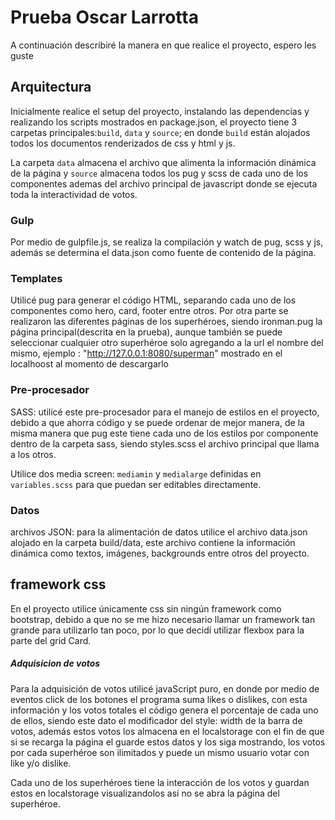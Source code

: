 # Prueba Oscar Larrotta

A continuación describiré la manera en que realice el proyecto, espero les guste

## Arquitectura

Inicialmente realice el setup del proyecto, instalando las dependencias y realizando los scripts mostrados en package.json, el proyecto tiene 3 carpetas principales:`build`, `data` y `source`; en donde `build` están alojados todos los documentos renderizados de css y html y js.

La carpeta `data` almacena el archivo que alimenta la información dinámica de la página y `source` almacena todos los pug y scss de cada uno de los componentes ademas del archivo principal de javascript donde se ejecuta toda la interactividad de votos.

### Gulp

Por medio de gulpfile.js, se realiza la compilación y watch de pug, scss y js, además se determina el data.json como fuente de contenido de la página.

### Templates

Utilicé pug para generar el código HTML, separando cada uno de los componentes como hero, card, footer entre otros. Por otra parte se realizaron las diferentes páginas de los superhéroes, siendo ironman.pug la página principal(descrita en la prueba), aunque también se puede seleccionar cualquier otro superhéroe solo agregando a la url el nombre del mismo, ejemplo : "http://127.0.0.1:8080/superman" mostrado en el localhoost al momento de descargarlo

### Pre-procesador

SASS: utilicé este pre-procesador para el manejo de estilos en el proyecto, debido a que ahorra código y se puede ordenar de mejor manera, de la misma manera que pug este tiene cada uno de los estilos por componente dentro de la carpeta sass, siendo styles.scss el archivo principal que llama a los otros.

Utilice dos media screen: `mediamin` y `medialarge` definidas en `variables.scss` para que puedan ser editables directamente.

### Datos

archivos JSON: para la alimentación de datos utilice el archivo data.json alojado en la carpeta build/data, este archivo contiene la información dinámica como textos, imágenes, backgrounds entre otros del proyecto.

## framework css

En el proyecto utilice únicamente css sin ningún framework como bootstrap, debido a que no se me hizo necesario llamar un framework tan grande para utilizarlo tan poco, por lo que decidí utilizar flexbox para la parte del grid Card.

##### Adquisicion de votos

Para la adquisición de votos utilicé javaScript puro, en donde por medio de eventos click de los botones el programa suma likes o dislikes, con esta información y los votos totales el código genera el porcentaje de cada uno de ellos, siendo este dato el modificador del style: width de la barra de votos, además estos votos los almacena en el localstorage con el fin de que si se recarga la página el guarde estos datos y los siga mostrando, los votos por cada superhéroe son ilimitados y puede un mismo usuario votar con like y/o dislike.

Cada uno de los superhéroes tiene la interacción de los votos y guardan estos en localstorage visualizandolos así no se abra la página del superhéroe.
